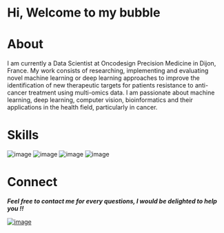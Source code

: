 # Hi, Welcome to my bubble 

# About
I am currently a Data Scientist at Oncodesign Precision Medicine in Dijon, France. My work consists of researching, implementing and evaluating novel machine learning or deep learning approaches to improve the identification of new therapeutic targets for patients resistance to anti-cancer treatment using multi-omics data.
I am passionate about machine learning, deep learning, computer vision, bioinformatics and their applications in the health field, particularly in cancer. 

# Skills

![image](https://user-images.githubusercontent.com/93058160/219758082-a5435cec-9be1-46c0-88fd-fbc310c08fd2.png) ![image](https://user-images.githubusercontent.com/93058160/219766237-c726f485-4d0e-4a88-81f7-e1260e42c51a.png)
 ![image](https://user-images.githubusercontent.com/93058160/219764648-28e1975c-6078-4918-aed5-21a7b7b23a49.png)  ![image](https://user-images.githubusercontent.com/93058160/219765890-6b703f46-3fcf-4948-b056-578fd829f0f3.png)


# Connect 

***Feel free to contact me for every questions, I would be delighted to help you !!***

[![image](https://user-images.githubusercontent.com/93058160/219759634-72ce4866-777e-495c-a06d-a3a87ff36da8.png)](https://www.linkedin.com/in/lamine-toure/) 
